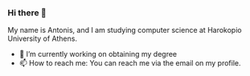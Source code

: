 ### Hi there 👋

My name is Antonis, and I am studying computer science at Harokopio University of Athens.

- 🔭 I’m currently working on obtaining my degree
- 📫 How to reach me: You can reach me via the email on my profile.
